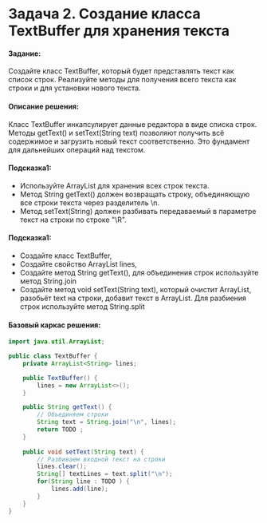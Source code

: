 # Задача 2. Создание класса TextBuffer для хранения текста

#### Задание:
Создайте класс TextBuffer, который будет представлять текст как список строк. 
Реализуйте методы для получения всего текста как строки и для установки нового текста.

#### Описание решения:
Класс TextBuffer инкапсулирует данные редактора в виде списка строк. Методы getText() и setText(String text) позволяют получить всё содержимое и загрузить новый текст соответственно. Это фундамент для дальнейших операций над текстом.

#### Подсказка1:
- Используйте ArrayList<String> для хранения всех строк текста.
- Метод String getText() должен возвращать строку, объединяющую все строки текста через разделитель \n.
- Метод setText(String) должен разбивать передаваемый в параметре текст на строки по строке "\\R".
#### Подсказка1:
- Создайте класс TextBuffer, 
- Создайте свойство ArrayList<String> lines,
- Создайте метод String getText(), для объединения строк используйте метод String.join
- Создайте метод void setText(String text), который очистит ArrayList, разобьёт text на строки, добавит текст в ArrayList. Для разбиения строк используйте метод String.split
#### Базовый каркас решения:
```java
import java.util.ArrayList;

public class TextBuffer {
    private ArrayList<String> lines;

    public TextBuffer() {
        lines = new ArrayList<>();
    }

    public String getText() {
        // Объединяем строки 
        String text = String.join("\n", lines);
        return TODO ;
    }
    
    public void setText(String text) {
        // Разбиваем входной текст на строки
        lines.clear();
        String[] textLines = text.split("\n");
        for(String line : TODO ) {
            lines.add(line);
        }
    }
}
```



